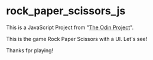 # rock_paper_scissors_js

This is a JavaScript Project from "[The Odin Project](https://www.theodinproject.com/courses/web-development-101/lessons/rock-paper-scissors?ref=lnav "The Odin Project")".

This is the game Rock Paper Scissors with a UI. Let's see!

Thanks fpr playing!
